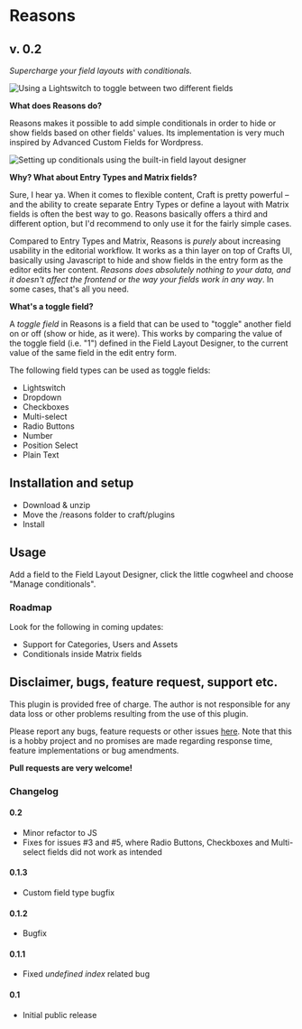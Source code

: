 # Reasons
## v. 0.2

_Supercharge your field layouts with conditionals._  

![Using a Lightswitch to toggle between two different fields](http://g.recordit.co/nYxQIkpK0j.gif)

**What does Reasons do?**  

Reasons makes it possible to add simple conditionals in order to hide or show fields based on other fields' values. Its implementation is very much inspired by Advanced Custom Fields for Wordpress.

![Setting up conditionals using the built-in field layout designer](http://g.recordit.co/R7Ti1xpL9Q.gif)

**Why? What about Entry Types and Matrix fields?**

Sure, I hear ya. When it comes to flexible content, Craft is pretty powerful – and the ability to create separate Entry Types or define a layout with Matrix fields is often the best way to go. Reasons basically offers a third and different option, but I'd recommend to only use it for the fairly simple cases.  

Compared to Entry Types and Matrix, Reasons is _purely_ about increasing usability in the editorial workflow. It works as a thin layer on top of Crafts UI, basically using Javascript to hide and show fields in the entry form as the editor edits her content. _Reasons does absolutely nothing to your data, and it doesn't affect the frontend or the way your fields work in any way_. In some cases, that's all you need.

**What's a toggle field?**

A _toggle field_ in Reasons is a field that can be used to "toggle" another field on or off (show or hide, as it were). This works by comparing the value of the toggle field (i.e. "1") defined in the Field Layout Designer, to the current value of the same field in the edit entry form.  

The following field types can be used as toggle fields:  

* Lightswitch
* Dropdown
* Checkboxes
* Multi-select
* Radio Buttons
* Number
* Position Select
* Plain Text

## Installation and setup

* Download & unzip
* Move the /reasons folder to craft/plugins
* Install

## Usage

Add a field to the Field Layout Designer, click the little cogwheel and choose "Manage conditionals".

### Roadmap

Look for the following in coming updates:

* Support for Categories, Users and Assets
* Conditionals inside Matrix fields

## Disclaimer, bugs, feature request, support etc.

This plugin is provided free of charge. The author is not responsible for any data loss or other problems resulting from the use of this plugin.  

Please report any bugs, feature requests or other issues [here](https://github.com/mmikkel/Reasons-Craft/issues). Note that this is a hobby project and no promises are made regarding response time, feature implementations or bug amendments.  

**Pull requests are very welcome!**

### Changelog

#### 0.2

* Minor refactor to JS
* Fixes for issues #3 and #5, where Radio Buttons, Checkboxes and Multi-select fields did not work as intended

#### 0.1.3

* Custom field type bugfix

#### 0.1.2

* Bugfix

#### 0.1.1

* Fixed _undefined index_ related bug

#### 0.1

* Initial public release
